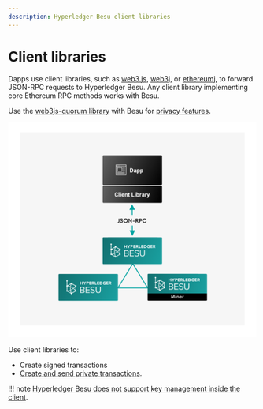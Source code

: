 ```yaml
---
description: Hyperledger Besu client libraries
---
```


# Client libraries

Dapps use client libraries, such as [web3.js](https://github.com/ethereum/web3.js/),
[web3j](https://github.com/web3j/web3j), or [ethereumj](https://github.com/ethereum/ethereumj), to
forward JSON-RPC requests to Hyperledger Besu. Any client library implementing core Ethereum RPC
methods works with Besu.

Use the [web3js-quorum library](../Interact/Client-Libraries/web3js-quorum.md) with Besu for
[privacy features](../../Concepts/Privacy/Privacy-Overview.md).

![Client Libraries](../../images/Hyperledger-Besu-Client-Libraries.png)

Use client libraries to:

* Create signed transactions
* [Create and send private transactions].

!!! note
    [Hyperledger Besu does not support key management inside the client](../Send-Transactions/Account-Management.md).

<!-- Links -->
[Create and send private transactions]: ../../private-networks/how-to/send-transactions/private-transactions.md
